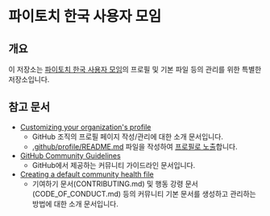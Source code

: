 # 파이토치 한국 사용자 모임

## 개요

이 저장소는 [파이토치 한국 사용자 모임](https://github.com/PyTorchKorea)의 프로필 및 기본 파일 등의 관리를 위한 특별한 저장소입니다.


## 참고 문서

* [Customizing your organization's profile
](https://docs.github.com/en/organizations/collaborating-with-groups-in-organizations/customizing-your-organizations-profile)
  * GitHub 조직의 프로필 페이지 작성/관리에 대한 소개 문서입니다.
  * [.github/profile/README.md](https://github.com/PyTorchKorea/.github/blob/master/profile/README.md) 파일을 작성하여 [프로필로 노출](https://github.com/PyTorchKorea)합니다.
* [GitHub Community Guidelines](https://docs.github.com/en/site-policy/github-terms/github-community-guidelines)
  * GitHub에서 제공하는 커뮤니티 가이드라인 문서입니다.
* [Creating a default community health file
](https://docs.github.com/en/communities/setting-up-your-project-for-healthy-contributions/creating-a-default-community-health-file)
  * 기여하기 문서(CONTRIBUTING.md) 및 행동 강령 문서(CODE_OF_CONDUCT.md) 등의 커뮤니티 기본 문서를 생성하고 관리하는 방법에 대한 소개 문서입니다.
